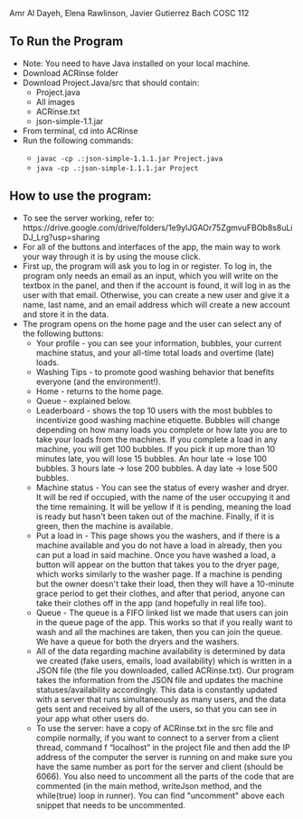 Amr Al Dayeh, Elena Rawlinson, Javier Gutierrez Bach 
COSC 112 

<h2>To Run the Program</h2>
<ul>
    <li>Note: You need to have Java installed on your local machine.</li>
    <li>Download ACRinse folder</li>
    <li>Download Project.Java/src that should contain:
        <ul>
            <li>Project.java</li>
            <li>All images</li>
            <li>ACRinse.txt</li>
            <li>json-simple-1.1.jar</li>
        </ul>
    </li>
    <li>From terminal, cd into ACRinse</li>
    <li>Run the following commands:</li>
        <ul>
    <li><code>javac -cp .:json-simple-1.1.1.jar Project.java</code></li>
    <li><code>java -cp .:json-simple-1.1.1.jar Project</code></li>
        </ul>

</ul>

<h2>How to use the program:</h2>
<ul>
    <li>To see the server working, refer to: https://drive.google.com/drive/folders/1e9ylJGAOr75ZgmvuFBOb8s8uLiDJ_Lrg?usp=sharing</li>
    <li>For all of the buttons and interfaces of the app, the main way to work your way through it is by using the mouse click.</li>
    <li>First up, the program will ask you to log in or register. To log in, the program only needs an email as an input, which you will write on the textbox in the panel, and then if the account is found, it will log in as the user with that email. Otherwise, you can create a new user and give it a name, last name, and an email address which will create a new account and store it in the data.</li>
    <li>The program opens on the home page and the user can select any of the following buttons:
        <ul>
            <li>Your profile - you can see your information, bubbles, your current machine status, and your all-time total loads and overtime (late) loads.</li>
            <li>Washing Tips - to promote good washing behavior that benefits everyone (and the environment!).</li>
            <li>Home - returns to the home page.</li>
            <li>Queue - explained below.</li>
            <li>Leaderboard - shows the top 10 users with the most bubbles to incentivize good washing machine etiquette. Bubbles will change depending on how many loads you complete or how late you are to take your loads from the machines. If you complete a load in any machine, you will get 100 bubbles. If you pick it up more than 10 minutes late, you will lose 15 bubbles. An hour late → lose 100 bubbles. 3 hours late → lose 200 bubbles. A day late → lose 500 bubbles.</li>
            <li>Machine status - You can see the status of every washer and dryer. It will be red if occupied, with the name of the user occupying it and the time remaining. It will be yellow if it is pending, meaning the load is ready but hasn't been taken out of the machine. Finally, if it is green, then the machine is available.</li>
            <li>Put a load in - This page shows you the washers, and if there is a machine available and you do not have a load in already, then you can put a load in said machine. Once you have washed a load, a button will appear on the button that takes you to the dryer page, which works similarly to the washer page. If a machine is pending but the owner doesn't take their load, then they will have a 10-minute grace period to get their clothes, and after that period, anyone can take their clothes off in the app (and hopefully in real life too).</li>
            <li>Queue - The queue is a FIFO linked list we made that users can join in the queue page of the app. This works so that if you really want to wash and all the machines are taken, then you can join the queue. We have a queue for both the dryers and the washers.</li>
            <li>All of the data regarding machine availability is determined by data we created (fake users, emails, load availability) which is written in a JSON file (the file you downloaded, called ACRinse.txt). Our program takes the information from the JSON file and updates the machine statuses/availability accordingly. This data is constantly updated with a server that runs simultaneously as many users, and the data gets sent and received by all of the users, so that you can see in your app what other users do.</li>
            <li>To use the server: have a copy of ACRinse.txt in the src file and compile normally, if you want to connect to a server from a client thread, command f “localhost” in the project file and then add the IP address of the computer the server is running on and make sure you have the same number as port for the server and client (should be 6066). You also need to uncomment all the parts of the code that are commented (in the main method, writeJson method, and the while(true) loop in runner). You can find "uncomment" above each snippet that needs to be uncommented.</li>
        </ul>
    </li>
</ul>
